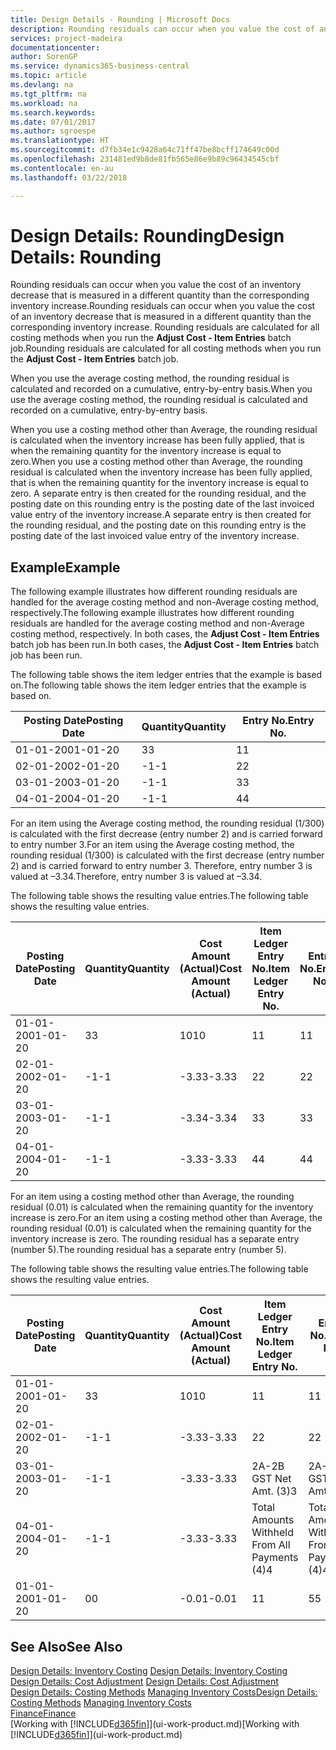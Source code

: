 ```yaml
---
title: Design Details - Rounding | Microsoft Docs
description: Rounding residuals can occur when you value the cost of an inventory decrease that is measured in a different quantity than the corresponding inventory increase. Rounding residuals are calculated for all costing methods when you run the **Adjust Cost - Item Entries** batch job.
services: project-madeira
documentationcenter: 
author: SorenGP
ms.service: dynamics365-business-central
ms.topic: article
ms.devlang: na
ms.tgt_pltfrm: na
ms.workload: na
ms.search.keywords: 
ms.date: 07/01/2017
ms.author: sgroespe
ms.translationtype: HT
ms.sourcegitcommit: d7fb34e1c9428a64c71ff47be8bcff174649c00d
ms.openlocfilehash: 231481ed9b8de81fb565e86e9b89c96434545cbf
ms.contentlocale: en-au
ms.lasthandoff: 03/22/2018

---
```

# <a name="design-details-rounding"></a><span data-ttu-id="77024-104">Design Details: Rounding</span><span class="sxs-lookup"><span data-stu-id="77024-104">Design Details: Rounding</span></span>
<span data-ttu-id="77024-105">Rounding residuals can occur when you value the cost of an inventory decrease that is measured in a different quantity than the corresponding inventory increase.</span><span class="sxs-lookup"><span data-stu-id="77024-105">Rounding residuals can occur when you value the cost of an inventory decrease that is measured in a different quantity than the corresponding inventory increase.</span></span> <span data-ttu-id="77024-106">Rounding residuals are calculated for all costing methods when you run the **Adjust Cost - Item Entries** batch job.</span><span class="sxs-lookup"><span data-stu-id="77024-106">Rounding residuals are calculated for all costing methods when you run the **Adjust Cost - Item Entries** batch job.</span></span>  

 <span data-ttu-id="77024-107">When you use the average costing method, the rounding residual is calculated and recorded on a cumulative, entry-by-entry basis.</span><span class="sxs-lookup"><span data-stu-id="77024-107">When you use the average costing method, the rounding residual is calculated and recorded on a cumulative, entry-by-entry basis.</span></span>  

 <span data-ttu-id="77024-108">When you use a costing method other than Average, the rounding residual is calculated when the inventory increase has been fully applied, that is when the remaining quantity for the inventory increase is equal to zero.</span><span class="sxs-lookup"><span data-stu-id="77024-108">When you use a costing method other than Average, the rounding residual is calculated when the inventory increase has been fully applied, that is when the remaining quantity for the inventory increase is equal to zero.</span></span> <span data-ttu-id="77024-109">A separate entry is then created for the rounding residual, and the posting date on this rounding entry is the posting date of the last invoiced value entry of the inventory increase.</span><span class="sxs-lookup"><span data-stu-id="77024-109">A separate entry is then created for the rounding residual, and the posting date on this rounding entry is the posting date of the last invoiced value entry of the inventory increase.</span></span>  

## <a name="example"></a><span data-ttu-id="77024-110">Example</span><span class="sxs-lookup"><span data-stu-id="77024-110">Example</span></span>  
 <span data-ttu-id="77024-111">The following example illustrates how different rounding residuals are handled for the average costing method and non-Average costing method, respectively.</span><span class="sxs-lookup"><span data-stu-id="77024-111">The following example illustrates how different rounding residuals are handled for the average costing method and non-Average costing method, respectively.</span></span> <span data-ttu-id="77024-112">In both cases, the **Adjust Cost - Item Entries** batch job has been run.</span><span class="sxs-lookup"><span data-stu-id="77024-112">In both cases, the **Adjust Cost - Item Entries** batch job has been run.</span></span>  

 <span data-ttu-id="77024-113">The following table shows the item ledger entries that the example is based on.</span><span class="sxs-lookup"><span data-stu-id="77024-113">The following table shows the item ledger entries that the example is based on.</span></span>  

|<span data-ttu-id="77024-114">Posting Date</span><span class="sxs-lookup"><span data-stu-id="77024-114">Posting Date</span></span>|<span data-ttu-id="77024-115">Quantity</span><span class="sxs-lookup"><span data-stu-id="77024-115">Quantity</span></span>|<span data-ttu-id="77024-116">Entry No.</span><span class="sxs-lookup"><span data-stu-id="77024-116">Entry No.</span></span>|  
|------------------|--------------|---------------|  
|<span data-ttu-id="77024-117">01-01-20</span><span class="sxs-lookup"><span data-stu-id="77024-117">01-01-20</span></span>|<span data-ttu-id="77024-118">3</span><span class="sxs-lookup"><span data-stu-id="77024-118">3</span></span>|<span data-ttu-id="77024-119">1</span><span class="sxs-lookup"><span data-stu-id="77024-119">1</span></span>|  
|<span data-ttu-id="77024-120">02-01-20</span><span class="sxs-lookup"><span data-stu-id="77024-120">02-01-20</span></span>|<span data-ttu-id="77024-121">-1</span><span class="sxs-lookup"><span data-stu-id="77024-121">-1</span></span>|<span data-ttu-id="77024-122">2</span><span class="sxs-lookup"><span data-stu-id="77024-122">2</span></span>|  
|<span data-ttu-id="77024-123">03-01-20</span><span class="sxs-lookup"><span data-stu-id="77024-123">03-01-20</span></span>|<span data-ttu-id="77024-124">-1</span><span class="sxs-lookup"><span data-stu-id="77024-124">-1</span></span>|<span data-ttu-id="77024-125">3</span><span class="sxs-lookup"><span data-stu-id="77024-125">3</span></span>|  
|<span data-ttu-id="77024-126">04-01-20</span><span class="sxs-lookup"><span data-stu-id="77024-126">04-01-20</span></span>|<span data-ttu-id="77024-127">-1</span><span class="sxs-lookup"><span data-stu-id="77024-127">-1</span></span>|<span data-ttu-id="77024-128">4</span><span class="sxs-lookup"><span data-stu-id="77024-128">4</span></span>|  

 <span data-ttu-id="77024-129">For an item using the Average costing method, the rounding residual (1/300) is calculated with the first decrease (entry number 2) and is carried forward to entry number 3.</span><span class="sxs-lookup"><span data-stu-id="77024-129">For an item using the Average costing method, the rounding residual (1/300) is calculated with the first decrease (entry number 2) and is carried forward to entry number 3.</span></span> <span data-ttu-id="77024-130">Therefore, entry number 3 is valued at –3.34.</span><span class="sxs-lookup"><span data-stu-id="77024-130">Therefore, entry number 3 is valued at –3.34.</span></span>  

 <span data-ttu-id="77024-131">The following table shows the resulting value entries.</span><span class="sxs-lookup"><span data-stu-id="77024-131">The following table shows the resulting value entries.</span></span>  

|<span data-ttu-id="77024-132">Posting Date</span><span class="sxs-lookup"><span data-stu-id="77024-132">Posting Date</span></span>|<span data-ttu-id="77024-133">Quantity</span><span class="sxs-lookup"><span data-stu-id="77024-133">Quantity</span></span>|<span data-ttu-id="77024-134">Cost Amount (Actual)</span><span class="sxs-lookup"><span data-stu-id="77024-134">Cost Amount (Actual)</span></span>|<span data-ttu-id="77024-135">Item Ledger Entry No.</span><span class="sxs-lookup"><span data-stu-id="77024-135">Item Ledger Entry No.</span></span>|<span data-ttu-id="77024-136">Entry No.</span><span class="sxs-lookup"><span data-stu-id="77024-136">Entry No.</span></span>|  
|------------------|--------------|----------------------------|---------------------------|---------------|  
|<span data-ttu-id="77024-137">01-01-20</span><span class="sxs-lookup"><span data-stu-id="77024-137">01-01-20</span></span>|<span data-ttu-id="77024-138">3</span><span class="sxs-lookup"><span data-stu-id="77024-138">3</span></span>|<span data-ttu-id="77024-139">10</span><span class="sxs-lookup"><span data-stu-id="77024-139">10</span></span>|<span data-ttu-id="77024-140">1</span><span class="sxs-lookup"><span data-stu-id="77024-140">1</span></span>|<span data-ttu-id="77024-141">1</span><span class="sxs-lookup"><span data-stu-id="77024-141">1</span></span>|  
|<span data-ttu-id="77024-142">02-01-20</span><span class="sxs-lookup"><span data-stu-id="77024-142">02-01-20</span></span>|<span data-ttu-id="77024-143">-1</span><span class="sxs-lookup"><span data-stu-id="77024-143">-1</span></span>|<span data-ttu-id="77024-144">-3.33</span><span class="sxs-lookup"><span data-stu-id="77024-144">-3.33</span></span>|<span data-ttu-id="77024-145">2</span><span class="sxs-lookup"><span data-stu-id="77024-145">2</span></span>|<span data-ttu-id="77024-146">2</span><span class="sxs-lookup"><span data-stu-id="77024-146">2</span></span>|  
|<span data-ttu-id="77024-147">03-01-20</span><span class="sxs-lookup"><span data-stu-id="77024-147">03-01-20</span></span>|<span data-ttu-id="77024-148">-1</span><span class="sxs-lookup"><span data-stu-id="77024-148">-1</span></span>|<span data-ttu-id="77024-149">-3.34</span><span class="sxs-lookup"><span data-stu-id="77024-149">-3.34</span></span>|<span data-ttu-id="77024-150">3</span><span class="sxs-lookup"><span data-stu-id="77024-150">3</span></span>|<span data-ttu-id="77024-151">3</span><span class="sxs-lookup"><span data-stu-id="77024-151">3</span></span>|  
|<span data-ttu-id="77024-152">04-01-20</span><span class="sxs-lookup"><span data-stu-id="77024-152">04-01-20</span></span>|<span data-ttu-id="77024-153">-1</span><span class="sxs-lookup"><span data-stu-id="77024-153">-1</span></span>|<span data-ttu-id="77024-154">-3.33</span><span class="sxs-lookup"><span data-stu-id="77024-154">-3.33</span></span>|<span data-ttu-id="77024-155">4</span><span class="sxs-lookup"><span data-stu-id="77024-155">4</span></span>|<span data-ttu-id="77024-156">4</span><span class="sxs-lookup"><span data-stu-id="77024-156">4</span></span>|  

 <span data-ttu-id="77024-157">For an item using a costing method other than Average, the rounding residual (0.01) is calculated when the remaining quantity for the inventory increase is zero.</span><span class="sxs-lookup"><span data-stu-id="77024-157">For an item using a costing method other than Average, the rounding residual (0.01) is calculated when the remaining quantity for the inventory increase is zero.</span></span> <span data-ttu-id="77024-158">The rounding residual has a separate entry (number 5).</span><span class="sxs-lookup"><span data-stu-id="77024-158">The rounding residual has a separate entry (number 5).</span></span>  

 <span data-ttu-id="77024-159">The following table shows the resulting value entries.</span><span class="sxs-lookup"><span data-stu-id="77024-159">The following table shows the resulting value entries.</span></span>  

|<span data-ttu-id="77024-160">Posting Date</span><span class="sxs-lookup"><span data-stu-id="77024-160">Posting Date</span></span>|<span data-ttu-id="77024-161">Quantity</span><span class="sxs-lookup"><span data-stu-id="77024-161">Quantity</span></span>|<span data-ttu-id="77024-162">Cost Amount (Actual)</span><span class="sxs-lookup"><span data-stu-id="77024-162">Cost Amount (Actual)</span></span>|<span data-ttu-id="77024-163">Item Ledger Entry No.</span><span class="sxs-lookup"><span data-stu-id="77024-163">Item Ledger Entry No.</span></span>|<span data-ttu-id="77024-164">Entry No.</span><span class="sxs-lookup"><span data-stu-id="77024-164">Entry No.</span></span>|  
|------------------|--------------|----------------------------|---------------------------|---------------|  
|<span data-ttu-id="77024-165">01-01-20</span><span class="sxs-lookup"><span data-stu-id="77024-165">01-01-20</span></span>|<span data-ttu-id="77024-166">3</span><span class="sxs-lookup"><span data-stu-id="77024-166">3</span></span>|<span data-ttu-id="77024-167">10</span><span class="sxs-lookup"><span data-stu-id="77024-167">10</span></span>|<span data-ttu-id="77024-168">1</span><span class="sxs-lookup"><span data-stu-id="77024-168">1</span></span>|<span data-ttu-id="77024-169">1</span><span class="sxs-lookup"><span data-stu-id="77024-169">1</span></span>|  
|<span data-ttu-id="77024-170">02-01-20</span><span class="sxs-lookup"><span data-stu-id="77024-170">02-01-20</span></span>|<span data-ttu-id="77024-171">-1</span><span class="sxs-lookup"><span data-stu-id="77024-171">-1</span></span>|<span data-ttu-id="77024-172">-3.33</span><span class="sxs-lookup"><span data-stu-id="77024-172">-3.33</span></span>|<span data-ttu-id="77024-173">2</span><span class="sxs-lookup"><span data-stu-id="77024-173">2</span></span>|<span data-ttu-id="77024-174">2</span><span class="sxs-lookup"><span data-stu-id="77024-174">2</span></span>|  
|<span data-ttu-id="77024-175">03-01-20</span><span class="sxs-lookup"><span data-stu-id="77024-175">03-01-20</span></span>|<span data-ttu-id="77024-176">-1</span><span class="sxs-lookup"><span data-stu-id="77024-176">-1</span></span>|<span data-ttu-id="77024-177">-3.33</span><span class="sxs-lookup"><span data-stu-id="77024-177">-3.33</span></span>|<span data-ttu-id="77024-178">2A-2B GST Net Amt. (3)</span><span class="sxs-lookup"><span data-stu-id="77024-178">3</span></span>|<span data-ttu-id="77024-179">2A-2B GST Net Amt. (3)</span><span class="sxs-lookup"><span data-stu-id="77024-179">3</span></span>|  
|<span data-ttu-id="77024-180">04-01-20</span><span class="sxs-lookup"><span data-stu-id="77024-180">04-01-20</span></span>|<span data-ttu-id="77024-181">-1</span><span class="sxs-lookup"><span data-stu-id="77024-181">-1</span></span>|<span data-ttu-id="77024-182">-3.33</span><span class="sxs-lookup"><span data-stu-id="77024-182">-3.33</span></span>|<span data-ttu-id="77024-183">Total Amounts Withheld From All Payments (4)</span><span class="sxs-lookup"><span data-stu-id="77024-183">4</span></span>|<span data-ttu-id="77024-184">Total Amounts Withheld From All Payments (4)</span><span class="sxs-lookup"><span data-stu-id="77024-184">4</span></span>|  
|<span data-ttu-id="77024-185">01-01-20</span><span class="sxs-lookup"><span data-stu-id="77024-185">01-01-20</span></span>|<span data-ttu-id="77024-186">0</span><span class="sxs-lookup"><span data-stu-id="77024-186">0</span></span>|<span data-ttu-id="77024-187">-0.01</span><span class="sxs-lookup"><span data-stu-id="77024-187">-0.01</span></span>|<span data-ttu-id="77024-188">1</span><span class="sxs-lookup"><span data-stu-id="77024-188">1</span></span>|<span data-ttu-id="77024-189">5</span><span class="sxs-lookup"><span data-stu-id="77024-189">5</span></span>|  

## <a name="see-also"></a><span data-ttu-id="77024-190">See Also</span><span class="sxs-lookup"><span data-stu-id="77024-190">See Also</span></span>  
 <span data-ttu-id="77024-191">[Design Details: Inventory Costing](design-details-inventory-costing.md) </span><span class="sxs-lookup"><span data-stu-id="77024-191">[Design Details: Inventory Costing](design-details-inventory-costing.md) </span></span>  
 <span data-ttu-id="77024-192">[Design Details: Cost Adjustment](design-details-cost-adjustment.md) </span><span class="sxs-lookup"><span data-stu-id="77024-192">[Design Details: Cost Adjustment](design-details-cost-adjustment.md) </span></span>  
 <span data-ttu-id="77024-193">[Design Details: Costing Methods](design-details-costing-methods.md) [Managing Inventory Costs](finance-manage-inventory-costs.md)</span><span class="sxs-lookup"><span data-stu-id="77024-193">[Design Details: Costing Methods](design-details-costing-methods.md) [Managing Inventory Costs](finance-manage-inventory-costs.md)</span></span>  
 [<span data-ttu-id="77024-194">Finance</span><span class="sxs-lookup"><span data-stu-id="77024-194">Finance</span></span>](finance.md)  
 <span data-ttu-id="77024-195">[Working with [!INCLUDE[d365fin](includes/d365fin_md.md)]](ui-work-product.md)</span><span class="sxs-lookup"><span data-stu-id="77024-195">[Working with [!INCLUDE[d365fin](includes/d365fin_md.md)]](ui-work-product.md)</span></span>

